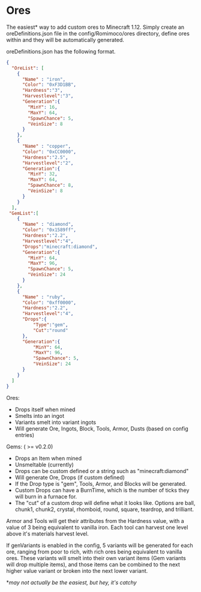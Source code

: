 # Ores

The easiest* way to add custom ores to Minecraft 1.12.  Simply create an oreDefinitions.json file in the config/Romimoco/ores directory, define ores within and they will be automatically generated.

oreDefinitions.json has the following format.
```json
{
  "OreList": [
    {
      "Name" : "iron",
      "Color": "0xF3D1BB",
      "Hardness":"3",
      "Harvestlevel":"3",
      "Generation":{
        "MinY": 16,
        "MaxY": 64,
        "SpawnChance": 5,
        "VeinSize": 8
      }
    },
    {
      "Name" : "copper",
      "Color": "0xCC0000",
      "Hardness":"2.5",
      "Harvestlevel":"2",
      "Generation":{
        "MinY": 32,
        "MaxY": 64,
        "SpawnChance": 8,
        "VeinSize": 8
      }
    }
  ],
 "GemList":[
    {
      "Name" : "diamond",
      "Color": "0x1589ff",
      "Hardness":"2.2",
      "Harvestlevel":"4",
      "Drops":"minecraft:diamond",
      "Generation":{
        "MinY": 64,
        "MaxY": 96,
        "SpawnChance": 5,
        "VeinSize": 24
      }
    },
    {
      "Name" : "ruby",
      "Color": "0xff0000",
      "Hardness":"2.2",
      "Harvestlevel":"4",
      "Drops":{
          "Type":"gem",
          "Cut":"round"
      },
      "Generation":{
          "MinY": 64,
          "MaxY": 96,
          "SpawnChance": 5,
          "VeinSize": 24
      }
    }
  ]
}
```

Ores:
  * Drops itself when mined
  * Smelts into an ingot
  * Variants smelt into variant ingots
  * Will generate Ore, Ingots, Block, Tools, Armor, Dusts (based on config entries)

Gems: ( >= v0.2.0)
  * Drops an Item when mined
  * Unsmeltable (currently)
  * Drops can be custom defined or a string such as "minecraft:diamond" 
  * Will generate Ore, Drops (if custom defined)
  * If the Drop type is "gem", Tools, Armor, and Blocks will be generated.
  * Custom Drops can have a BurnTime, which is the number of ticks they will burn in a furnace for. 
  * The "cut" of a custom drop will define what it looks like.  Options are ball, chunk1, chunk2, crystal, rhomboid, round, square, teardrop, and trilliant.


Armor and Tools will get their attributes from the Hardness value, with a value of 3 being equivalent to vanilla iron.
Each tool can harvest one level above it's materials harvest level.

If genVariants is enabled in the config, 5 variants will be generated for each ore, ranging from poor to rich, with rich ores being equivalent to vanilla ores.
These variants will smelt into their own variant items (Gem variants will drop multiple items), and those items can be combined to the next higher value variant or broken into the next lower variant.


**may not actually be the easiest, but hey, it's catchy*

